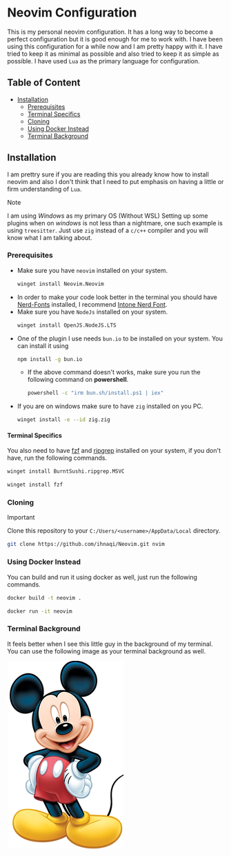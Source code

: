 # Neovim Configuration

This is my personal neovim configuration. It has a long way to become a perfect configuration but it is good enough for me to work with. I have been using this configuration for a while now and I am pretty happy with it. I have tried to keep it as minimal as possible and also tried to keep it as simple as possible. I have used `Lua` as the primary language for configuration.

## Table of Content

- [Installation](#Installation)
  - [Prerequisites](#Prerequisites)
  - [Terminal Specifics](#Terminal-Specifics)
  - [Cloning](#Cloning)
  - [Using Docker Instead](#Using-Docker-Instead)
  - [Terminal Background](#Terminal-Background)

## Installation

I am prettry sure if you are reading this you already know how to install neovim and also I don't think that I need to put emphasis on having a little or firm understanding of `Lua`.

> [!NOTE]
> I am using _Windows_ as my primary OS (Without WSL)
> Setting up some plugins when on _windows_ is not less than a nightmare, one such example is using `treesitter`. Just use `zig` instead of a `c/c++` compiler and you will know what I am talking about.

### Prerequisites

- Make sure you have `neovim` installed on your system.
  ```bash
  winget install Neovim.Neovim
  ```
- In order to make your code look better in the terminal you should have [Nerd-Fonts](https://www.nerdfonts.com/font-downloads) installed, I recommend [Intone Nerd Font](https://github.com/ryanoasis/nerd-fonts/releases/download/v3.3.0/IntelOneMono.zip).
- Make sure you have `NodeJs` installed on your system.
  ```bash
  winget install OpenJS.NodeJS.LTS
  ```
- One of the plugin I use needs `bun.io` to be installed on your system. You can install it using
  ```bash
  npm install -g bun.io
  ```
  - If the above command doesn't works, make sure you run the following command on **powershell**.
    ```bash
    powershell -c "irm bun.sh/install.ps1 | iex"
    ```
- If you are on windows make sure to have `zig` installed on you PC.
  ```bash
  winget install -e --id zig.zig
  ```

#### Terminal Specifics

You also need to have [fzf](https://github.com/junegunn/fzf?tab=readme-ov-file) and [ripgrep](https://github.com/BurntSushi/ripgrep) installed on your system, if you don't have, run the following commands.

```bash
winget install BurntSushi.ripgrep.MSVC
```

```bash
winget install fzf
```

### Cloning

> [!IMPORTANT]
> Clone this repository to your `C:/Users/<username>/AppData/Local` directory.

```bash
git clone https://github.com/ihnaqi/Neovim.git nvim
```

### Using Docker Instead

You can build and run it using docker as well, just run the following commands.

```bash
docker build -t neovim .
```

```bash
docker run -it neovim
```

### Terminal Background

It feels better when I see this little guy in the background of my terminal. You can use the following image as your terminal background as well.

![Mickey<3](Mickey_Mouse_Disney_1.jpeg)
